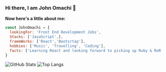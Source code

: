 ### Hi there, I am John Omachi 👋


**Now here's a little about me:** 

```js
const JohnOmachi = {
  lookingFor: 'Front End Development Jobs',
  Stacks: ['JavaScript',],
  frameWorks: ['React','Bootsrtap'],
  hobbies: ['Music', 'Travelling', 'Coding'],
  facts: ['Learning React and looking forward to picking up Ruby & RoR', 'Great lover of Javascript!]
}
```

![GitHub Stats](https://github-readme-stats.vercel.app/api?username=MrOmachi&theme=radical)
![Top Langs](https://github-readme-stats.vercel.app/api/top-langs/?username=MrOmachi&theme=tokyonight)


